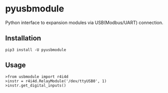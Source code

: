 # pyusbmodule
Python interface to expansion modules via USB(Modbus/UART) connection.


## Installation

```
pip3 install -U pyusbmodule
```


## Usage

```
>from usbmodule import r4i4d
>instr = r4i4d.RelayModule('/dev/ttyUSB0', 1) 
>instr.get_digital_inputs()
```